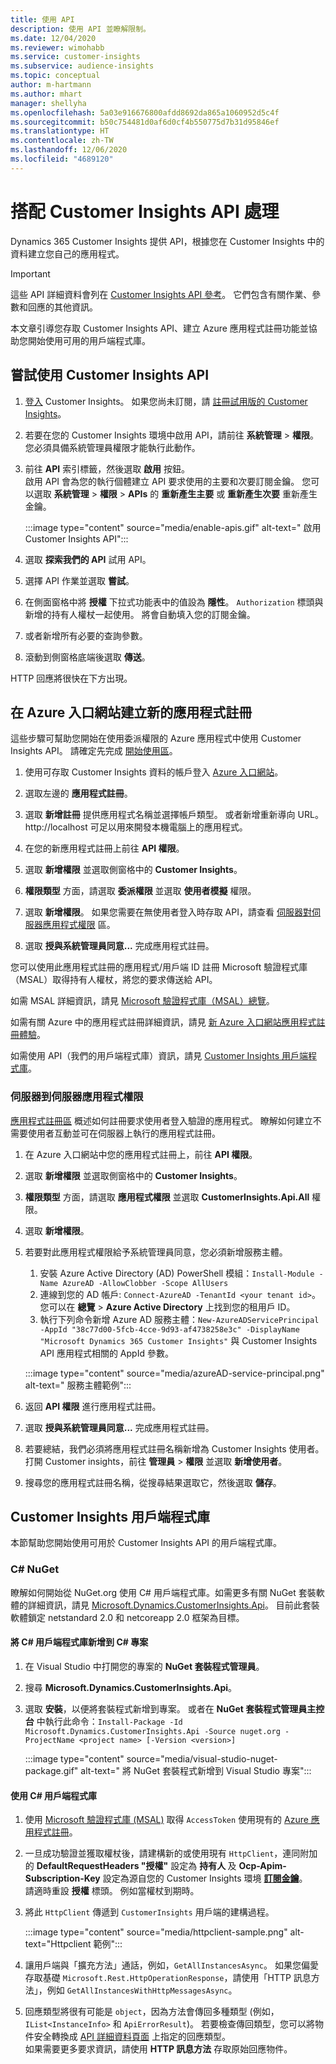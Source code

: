 ```yaml
---
title: 使用 API
description: 使用 API 並瞭解限制。
ms.date: 12/04/2020
ms.reviewer: wimohabb
ms.service: customer-insights
ms.subservice: audience-insights
ms.topic: conceptual
author: m-hartmann
ms.author: mhart
manager: shellyha
ms.openlocfilehash: 5a03e916676800afdd8692da865a1060952d5c4f
ms.sourcegitcommit: b50c754481d0af6d0cf4b550775d7b31d95846ef
ms.translationtype: HT
ms.contentlocale: zh-TW
ms.lasthandoff: 12/06/2020
ms.locfileid: "4689120"
---
```

# <a name="work-with-customer-insights-apis"></a>搭配 Customer Insights API 處理

Dynamics 365 Customer Insights 提供 API，根據您在 Customer Insights 中的資料建立您自己的應用程式。

> [!IMPORTANT]
> 這些 API 詳細資料會列在 [Customer Insights API 參考](https://developer.ci.ai.dynamics.com/api-details#api=CustomerInsights)。 它們包含有關作業、參數和回應的其他資訊。

本文章引導您存取 Customer Insights API、建立 Azure 應用程式註冊功能並協助您開始使用可用的用戶端程式庫。

## <a name="get-started-trying-the-customer-insights-apis"></a>嘗試使用 Customer Insights API

1. [登入](https://home.ci.ai.dynamics.com) Customer Insights。 如果您尚未訂閱，請 [註冊試用版的 Customer Insights](https://aka.ms/tryci)。

1. 若要在您的 Customer Insights 環境中啟用 API，請前往 **系統管理** > **權限**。 您必須具備系統管理員權限才能執行此動作。

1. 前往 **API** 索引標籤，然後選取 **啟用** 按鈕。    
   啟用 API 會為您的執行個體建立 API 要求使用的主要和次要訂閱金鑰。 您可以選取 **系統管理** > **權限** > **APIs** 的 **重新產生主要** 或 **重新產生次要** 重新產生金鑰。

   :::image type="content" source="media/enable-apis.gif" alt-text=" 啟用 Customer Insights API":::

1. 選取 **探索我們的 API** 試用 API。

1. 選擇 API 作業並選取 **嘗試**。

1. 在側面窗格中將 **授權** 下拉式功能表中的值設為 **隱性**。 `Authorization` 標頭與新增的持有人權杖一起使用。 將會自動填入您的訂閱金鑰。
  
1. 或者新增所有必要的查詢參數。

1. 滾動到側窗格底端後選取 **傳送**。

HTTP 回應將很快在下方出現。

## <a name="create-a-new-app-registration-in-the-azure-portal"></a>在 Azure 入口網站建立新的應用程式註冊

這些步驟可幫助您開始在使用委派權限的 Azure 應用程式中使用 Customer Insights API。 請確定先完成 [開始使用區](#get-started-trying-the-customer-insights-apis)。

1. 使用可存取 Customer Insights 資料的帳戶登入 [Azure 入口網站](https://portal.azure.com)。

1. 選取左邊的 **應用程式註冊**。

1. 選取 **新增註冊** 提供應用程式名稱並選擇帳戶類型。
   或者新增重新導向 URL。 http://localhost 可足以用來開發本機電腦上的應用程式。

1. 在您的新應用程式註冊上前往 **API 權限**。

1. 選取 **新增權限** 並選取側窗格中的 **Customer Insights**。

1. **權限類型** 方面，請選取 **委派權限** 並選取 **使用者模擬** 權限。

1. 選取 **新增權限**。 如果您需要在無使用者登入時存取 API，請查看 [伺服器對伺服器應用程式權限](#server-to-server-application-permissions) 區。

1. 選取 **授與系統管理員同意...** 完成應用程式註冊。

您可以使用此應用程式註冊的應用程式/用戶端 ID 註冊 Microsoft 驗證程式庫（MSAL）取得持有人權杖，將您的要求傳送給 API。

如需 MSAL 詳細資訊，請見 [Microsoft 驗證程式庫（MSAL）總覽](https://docs.microsoft.com/azure/active-directory/develop/msal-overview)。

如需有關 Azure 中的應用程式註冊詳細資訊，請見 [新 Azure 入口網站應用程式註冊體驗](https://docs.microsoft.com/azure/active-directory/develop/app-registration-portal-training-guide)。

如需使用 API（我們的用戶端程式庫）資訊，請見 [Customer Insights 用戶端程式庫](#customer-insights-client-libraries)。

### <a name="server-to-server-application-permissions"></a>伺服器到伺服器應用程式權限

[應用程式註冊區](#create-a-new-app-registration-in-the-azure-portal) 概述如何註冊要求使用者登入驗證的應用程式。 瞭解如何建立不需要使用者互動並可在伺服器上執行的應用程式註冊。

1. 在 Azure 入口網站中您的應用程式註冊上，前往 **API 權限**。

1. 選取 **新增權限** 並選取側窗格中的 **Customer Insights**。

1. **權限類型** 方面，請選取 **應用程式權限** 並選取 **CustomerInsights.Api.All** 權限。

1. 選取 **新增權限**。

1. 若要對此應用程式權限給予系統管理員同意，您必須新增服務主體。

   1. 安裝 Azure Active Directory (AD) PowerShell 模組：`Install-Module -Name AzureAD -AllowClobber -Scope AllUsers`
   1. 連線到您的 AD 帳戶: `Connect-AzureAD -TenantId <your tenant id>`。 您可以在 **總覽** > **Azure Active Directory** 上找到您的租用戶 ID。
   1. 執行下列命令新增 Azure AD 服務主體：`New-AzureADServicePrincipal -AppId "38c77d00-5fcb-4cce-9d93-af4738258e3c" -DisplayName "Microsoft Dynamics 365 Customer Insights"` 與 Customer Insights API 應用程式相關的 AppId 參數。

   :::image type="content" source="media/azureAD-service-principal.png" alt-text=" 服務主體範例":::

1. 返回 **API 權限** 進行應用程式註冊。

1. 選取 **授與系統管理員同意...** 完成應用程式註冊。

1. 若要總結，我們必須將應用程式註冊名稱新增為 Customer Insights 使用者。    
   打開 Customer insights，前往 **管理員** > **權限** 並選取 **新增使用者**。

1. 搜尋您的應用程式註冊名稱，從搜尋結果選取它，然後選取 **儲存**。

## <a name="customer-insights-client-libraries"></a>Customer Insights 用戶端程式庫

本節幫助您開始使用可用於 Customer Insights API 的用戶端程式庫。

### <a name="c-nuget"></a>C# NuGet

瞭解如何開始從 NuGet.org 使用 C# 用戶端程式庫。如需更多有關 NuGet 套裝軟體的詳細資訊，請見 [Microsoft.Dynamics.CustomerInsights.Api](https://www.nuget.org/packages/Microsoft.Dynamics.CustomerInsights.Api/)。 目前此套裝軟體鎖定 netstandard 2.0 和 netcoreapp 2.0 框架為目標。

#### <a name="add-the-c-client-library-to-a-c-project"></a>將 C# 用戶端程式庫新增到 C# 專案

1. 在 Visual Studio 中打開您的專案的 **NuGet 套裝程式管理員**。

1. 搜尋 **Microsoft.Dynamics.CustomerInsights.Api**。

1. 選取 **安裝**，以便將套裝程式新增到專案。
   或者在 **NuGet 套裝程式管理員主控台** 中執行此命令：`Install-Package -Id Microsoft.Dynamics.CustomerInsights.Api -Source nuget.org -ProjectName <project name> [-Version <version>]`

   :::image type="content" source="media/visual-studio-nuget-package.gif" alt-text=" 將 NuGet 套裝程式新增到 Visual Studio 專案":::

#### <a name="use-the-c-client-library"></a>使用 C# 用戶端程式庫

1. 使用 [Microsoft 驗證程式庫 (MSAL)](https://docs.microsoft.com/azure/active-directory/develop/msal-overview) 取得 `AccessToken` 使用現有的 [Azure 應用程式註冊](#create-a-new-app-registration-in-the-azure-portal)。

1. 一旦成功驗證並獲取權杖後，請建構新的或使用現有 `HttpClient`，連同附加的 **DefaultRequestHeaders "授權"** 設定為 **持有人 <access token>** 及 **Ocp-Apim-Subscription-Key** 設定為源自您的 Customer Insights 環境 [**訂閱金鑰**](#get-started-trying-the-customer-insights-apis)。    
   請適時重設 **授權** 標頭。 例如當權杖到期時。

1. 將此 `HttpClient` 傳遞到 `CustomerInsights` 用戶端的建構過程。

   :::image type="content" source="media/httpclient-sample.png" alt-text="Httpclient 範例":::

1. 讓用戶端與「擴充方法」通話，例如，`GetAllInstancesAsync`。 如果您偏愛存取基礎 `Microsoft.Rest.HttpOperationResponse`，請使用「HTTP 訊息方法」，例如 `GetAllInstancesWithHttpMessagesAsync`。

1. 回應類型將很有可能是 `object`，因為方法會傳回多種類型 (例如，`IList<InstanceInfo>` 和 `ApiErrorResult`)。 若要檢查傳回類型，您可以將物件安全轉換成 [API 詳細資料頁面](https://developer.ci.ai.dynamics.com/api-details#api=CustomerInsights) 上指定的回應類型。    
   如果需要更多要求資訊，請使用 **HTTP 訊息方法** 存取原始回應物件。
